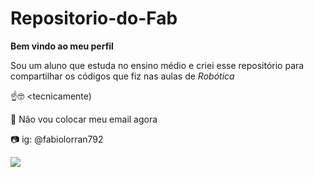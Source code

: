 # Repositorio-do-Fab

**Bem vindo ao meu perfil**

Sou um aluno que estuda no ensino médio e criei esse repositório para compartilhar os códigos que fiz nas aulas de _Robótica_

☝🤓 <tecnicamente)

📧 Não vou colocar meu email agora

📷 ig: @fabiolorran792

![](https://tenor.com/pt-BR/view/cat-white-roomba-cute-weird-gif-19060101)

